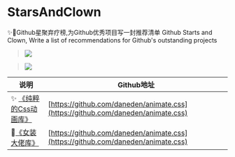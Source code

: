 # StarsAndClown

✨🤡Github星聚弃疗榜,为Github优秀项目写一封推荐清单 Github Starts and Clown, Write a list of recommendations for Github's outstanding projects 
> ![](https://upload-images.jianshu.io/upload_images/3203841-bfb9c8d9fbcf3958.png?imageMogr2/auto-orient/strip%7CimageView2/2/w/1240)

> ![](https://upload-images.jianshu.io/upload_images/3203841-742b185661bcc290.jpg?imageMogr2/auto-orient/strip%7CimageView2/2/w/1240)


| 说明 | Github地址 |
| --- | --- |
| ✨ [《纯粹的Css动画库》](https://www.jianshu.com/p/85725d376d1d)  |  [https://github.com/daneden/animate.css](https://github.com/daneden/animate.css)  |
| 🤡[《女装大佬库》](https://www.jianshu.com/p/ea4b6c71ac13)|  [https://github.com/daneden/animate.css](https://github.com/daneden/animate.css)  |




